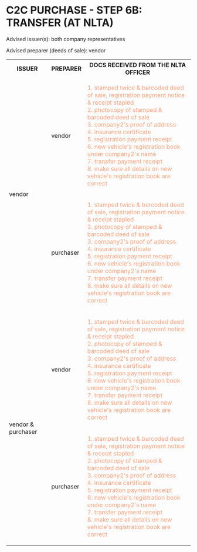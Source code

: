 # C2C PURCHASE - STEP 6B: TRANSFER (AT NLTA)

Advised issuer(s): both company representatives

Advised preparer (deeds of sale): vendor

<table>
  <tr>
    <th>ISSUER</th>
    <th>PREPARER</th>
    <th>DOCS RECEIVED FROM THE NLTA OFFICER</th>
  </tr>

  <tr>
    <!-- ISSUER: vendor -->
    <!-- PREPARER: vendor -->
    <td rowspan="2">vendor</td>
    <td>vendor</td>
    <td style="color: lightsalmon;">
      <ol style="padding: 0; list-style-position: inside;">
        <li>stamped twice & barcoded deed of sale, registration payment notice & receipt stapled</li>
        <li>photocopy of stamped & barcoded deed of sale</li>
        <li>company2's proof of address</li>
        <li>insurance certificate</li>
        <li>registration payment receipt</li>
        <li>new vehicle's registration book under company2's name</li>
        <li>transfer payment receipt</li>
        <li>make sure all details on new vehicle's registration book are correct</li>
      </ol>
    </td>
  </tr>
  <tr>
    <!-- ISSUER: vendor -->
    <!-- PREPARER: purchaser -->
    <td>purchaser</td>
    <td style="color: lightsalmon;">
      <ol style="padding: 0; list-style-position: inside;">
        <li>stamped twice & barcoded deed of sale, registration payment notice & receipt stapled</li>
        <li>photocopy of stamped & barcoded deed of sale</li>
        <li>company2's proof of address</li>
        <li>insurance certificate</li>
        <li>registration payment receipt</li>
        <li>new vehicle's registration book under company2's name</li>
        <li>transfer payment receipt</li>
        <li>make sure all details on new vehicle's registration book are correct</li>
      </ol>
    </td>
  </tr>

  <tr>
    <!-- ISSUER: vendor & purchaser -->
    <!-- PREPARER: vendor -->
    <td rowspan="2">vendor & purchaser</td>
    <td>vendor</td>
    <td style="color: lightsalmon;">
      <ol style="padding: 0; list-style-position: inside;">
        <li>stamped twice & barcoded deed of sale, registration payment notice & receipt stapled</li>
        <li>photocopy of stamped & barcoded deed of sale</li>
        <li>company2's proof of address</li>
        <li>insurance certificate</li>
        <li>registration payment receipt</li>
        <li>new vehicle's registration book under company2's name</li>
        <li>transfer payment receipt</li>
        <li>make sure all details on new vehicle's registration book are correct</li>
      </ol>
    </td>
  </tr>
  <tr>
    <!-- ISSUER: vendor & purchaser -->
    <!-- PREPARER: purchaser -->
    <td>purchaser</td>
    <td style="color: lightsalmon;">
      <ol style="padding: 0; list-style-position: inside;">
        <li>stamped twice & barcoded deed of sale, registration payment notice & receipt stapled</li>
        <li>photocopy of stamped & barcoded deed of sale</li>
        <li>company2's proof of address</li>
        <li>insurance certificate</li>
        <li>registration payment receipt</li>
        <li>new vehicle's registration book under company2's name</li>
        <li>transfer payment receipt</li>
        <li>make sure all details on new vehicle's registration book are correct</li>
      </ol>
    </td>
  </tr>
</table>
